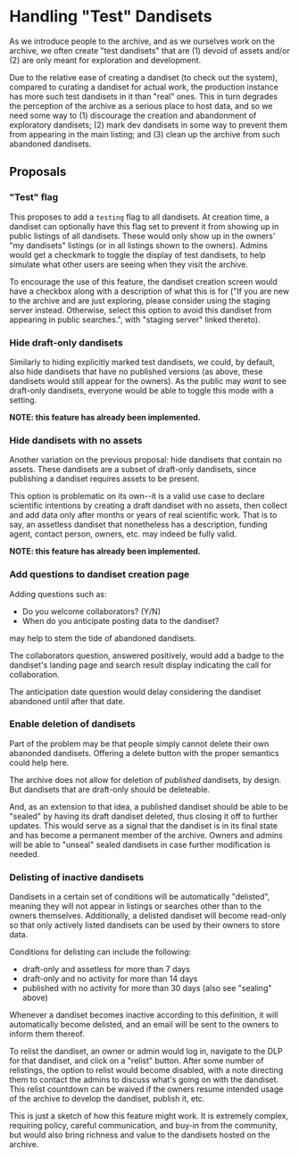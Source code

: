 # Handling "Test" Dandisets

As we introduce people to the archive, and as we ourselves work on the archive,
we often create "test dandisets" that are (1) devoid of assets and/or (2) are
only meant for exploration and development.

Due to the relative ease of creating a dandiset (to check out the system),
compared to curating a dandiset for actual work, the production instance has
more such test dandisets in it than "real" ones. This in turn degrades the
perception of the archive as a serious place to host data, and so we need some
way to (1) discourage the creation and abandonment of exploratory dandisets; (2)
mark dev dandisets in some way to prevent them from appearing in the main
listing; and (3) clean up the archive from such abandoned dandisets.

## Proposals

### "Test" flag

This proposes to add a `testing` flag to all dandisets. At creation time, a
dandiset can optionally have this flag set to prevent it from showing up in
public listings of all dandisets. These would only show up in the owners' "my
dandisets" listings (or in all listings shown to the owners). Admins would get a
checkmark to toggle the display of test dandisets, to help simulate what other
users are seeing when they visit the archive.

To encourage the use of this feature, the dandiset creation screen would have a
checkbox along with a description of what this is for ("If you are new to the
archive and are just exploring, please consider using the staging server
instead. Otherwise, select this option to avoid this dandiset from appearing in
public searches.", with "staging server" linked thereto).

### Hide draft-only dandisets

Similarly to hiding explicitly marked test dandisets, we could, by default, also
hide dandisets that have no published versions (as above, these dandisets would
still appear for the owners). As the public may *want* to see draft-only
dandisets, everyone would be able to toggle this mode with a setting.

**NOTE: this feature has already been implemented.**

### Hide dandisets with no assets

Another variation on the previous proposal: hide dandisets that contain no
assets. These dandisets are a subset of draft-only dandisets, since publishing a
dandiset requires assets to be present.

This option is problematic on its own--it is a valid use case to declare
scientific intentions by creating a draft dandiset with no assets, then collect
and add data only after months or years of real scientific work. That is to say,
an assetless dandiset that nonetheless has a description, funding agent,
contact person, owners, etc. may indeed be fully valid.

**NOTE: this feature has already been implemented.**

### Add questions to dandiset creation page

Adding questions such as:
- Do you welcome collaborators? (Y/N)
- When do you anticipate posting data to the dandiset?

may help to stem the tide of abandoned dandisets.

The collaborators question, answered positively, would add a badge to the
dandiset's landing page and search result display indicating the call for
collaboration.

The anticipation date question would delay considering the dandiset abandoned
until after that date.

### Enable deletion of dandisets

Part of the problem may be that people simply cannot delete their own abanonded
dandisets. Offering a delete button with the proper semantics could help here.

The archive does not allow for deletion of *published* dandisets, by design. But
dandisets that are draft-only should be deleteable.

And, as an extension to that idea, a published dandiset should be able to be
"sealed" by having its draft dandiset deleted, thus closing it off to further
updates. This would serve as a signal that the dandiset is in its final state
and has become a permanent member of the archive. Owners and admins will be able
to "unseal" sealed dandisets in case further modification is needed.

### Delisting of inactive dandisets

Dandisets in a certain set of conditions will be automatically "delisted",
meaning they will not appear in listings or searches other than to the owners
themselves. Additionally, a delisted dandiset will become read-only so that only
actively listed dandisets can be used by their owners to store data.

Conditions for delisting can include the following:
- draft-only and assetless for more than 7 days
- draft-only and no activity for more than 14 days
- published with no activity for more than 30 days (also see "sealing" above)

Whenever a dandiset becomes inactive according to this definition, it will
automatically become delisted, and an email will be sent to the owners to inform
them thereof.

To relist the dandiset, an owner or admin would log in, navigate to the DLP for
that dandiset, and click on a "relist" button. After some number of relistings,
the option to relist would become disabled, with a note directing them to
contact the admins to discuss what's going on with the dandiset. This relist
countdown can be waived if the owners resume intended usage of the archive to
develop the dandiset, publish it, etc.

This is just a sketch of how this feature might work. It is extremely complex,
requiring policy, careful communication, and buy-in from the community, but
would also bring richness and value to the dandisets hosted on the archive.
